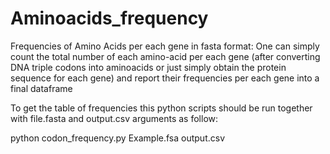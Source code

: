 # Aminoacids_frequency
Frequencies of Amino Acids per each gene in fasta format:
One can simply count the total number of each amino-acid per each gene (after converting DNA triple codons into aminoacids or just simply obtain the protein sequence for each gene) and report their frequencies per each gene into a final dataframe

To get the table of frequencies this python scripts should be run together with file.fasta and output.csv arguments as follow:

python codon_frequency.py Example.fsa output.csv
